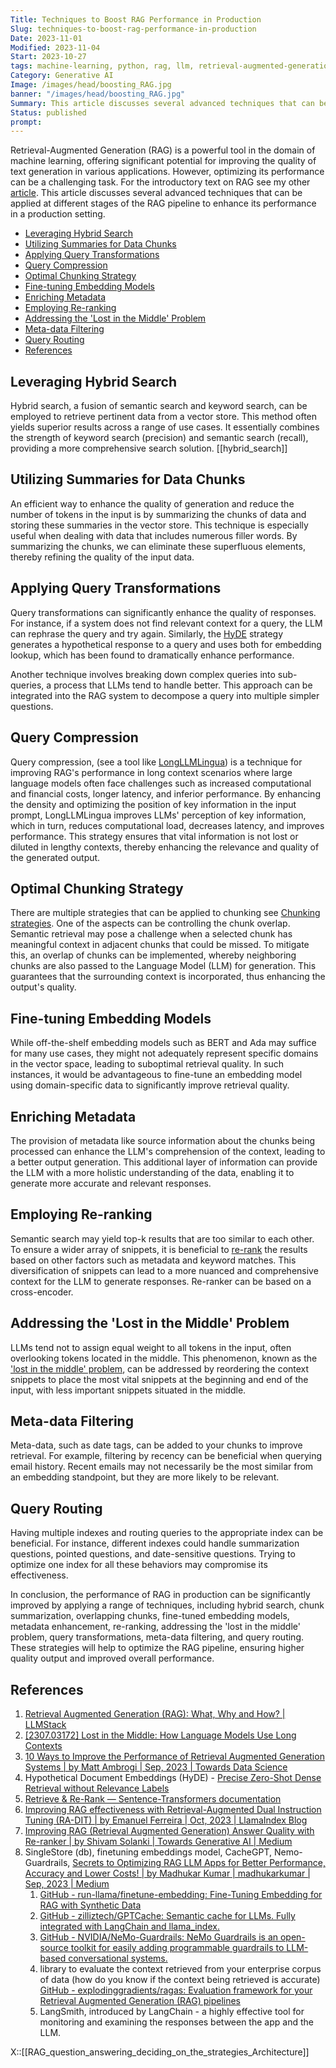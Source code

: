 ```yaml
---
Title: Techniques to Boost RAG Performance in Production
Slug: techniques-to-boost-rag-performance-in-production
Date: 2023-11-01
Modified: 2023-11-04
Start: 2023-10-27
tags: machine-learning, python, rag, llm, retrieval-augmented-generation, re-reanking, 
Category: Generative AI
Image: /images/head/boosting_RAG.jpg
banner: "/images/head/boosting_RAG.jpg"
Summary: This article discusses several advanced techniques that can be applied at different stages of the RAG pipeline to enhance its performance in a production setting.
Status: published
prompt:
---
```

Retrieval-Augmented Generation (RAG) is a powerful tool in the domain of machine learning, offering significant potential for improving the quality of text generation in various applications. However, optimizing its performance can be a challenging task. For the introductory text on RAG see my other [article](https://safjan.com/understanding-retrieval-augmented-generation-rag-empowering-llms/). This article discusses several advanced techniques that can be applied at different stages of the RAG pipeline to enhance its performance in a production setting.

<!-- MarkdownTOC levels="2,3" autolink="true" autoanchor="true" -->

- [Leveraging Hybrid Search](#leveraging-hybrid-search)
- [Utilizing Summaries for Data Chunks](#utilizing-summaries-for-data-chunks)
- [Applying Query Transformations](#applying-query-transformations)
- [Query Compression](#query-compression)
- [Optimal Chunking Strategy](#optimal-chunking-strategy)
- [Fine-tuning Embedding Models](#fine-tuning-embedding-models)
- [Enriching Metadata](#enriching-metadata)
- [Employing Re-ranking](#employing-re-ranking)
- [Addressing the 'Lost in the Middle' Problem](#addressing-the-lost-in-the-middle-problem)
- [Meta-data Filtering](#meta-data-filtering)
- [Query Routing](#query-routing)
- [References](#references)

<!-- /MarkdownTOC -->

<a id="leveraging-hybrid-search"></a>
## Leveraging Hybrid Search

Hybrid search, a fusion of semantic search and keyword search, can be employed to retrieve pertinent data from a vector store. This method often yields superior results across a range of use cases. It essentially combines the strength of keyword search (precision) and semantic search (recall), providing a more comprehensive search solution.
[[hybrid_search]]

<a id="utilizing-summaries-for-data-chunks"></a>
## Utilizing Summaries for Data Chunks

An efficient way to enhance the quality of generation and reduce the number of tokens in the input is by summarizing the chunks of data and storing these summaries in the vector store. This technique is especially useful when dealing with data that includes numerous filler words. By summarizing the chunks, we can eliminate these superfluous elements, thereby refining the quality of the input data.
<a id="query-compression"></a>

<a id="applying-query-transformations"></a>
## Applying Query Transformations

Query transformations can significantly enhance the quality of responses. For instance, if a system does not find relevant context for a query, the LLM can rephrase the query and try again. Similarly, the [HyDE](http://boston.lti.cs.cmu.edu/luyug/HyDE/HyDE.pdf) strategy generates a hypothetical response to a query and uses both for embedding lookup, which has been found to dramatically enhance performance. 

Another technique involves breaking down complex queries into sub-queries, a process that LLMs tend to handle better. This approach can be integrated into the RAG system to decompose a query into multiple simpler questions.

<a id="query-compression"></a>
## Query Compression

Query compression, (see a tool like [LongLLMLingua](https://www.microsoft.com/en-us/research/project/llmlingua/longllmlingua/)) is a technique for improving RAG's performance in long context scenarios where large language models often face challenges such as increased computational and financial costs, longer latency, and inferior performance. By enhancing the density and optimizing the position of key information in the input prompt, LongLLMLingua improves LLMs' perception of key information, which in turn, reduces computational load, decreases latency, and improves performance. This strategy ensures that vital information is not lost or diluted in lengthy contexts, thereby enhancing the relevance and quality of the generated output.
<a id="optimal-chunking-strategy"></a>
## Optimal Chunking Strategy

There are multiple strategies that can be applied to chunking see [Chunking strategies](https://safjan.com/from-fixed-size-to-nlp-chunking-a-deep-dive-into-text-chunking-techniques/#from-fixed-size-to-nlp-chunking-a-deep-dive-into-text-chunking-techniques). One of the aspects can be controlling the chunk overlap. Semantic retrieval may pose a challenge when a selected chunk has meaningful context in adjacent chunks that could be missed. To mitigate this, an overlap of chunks can be implemented, whereby neighboring chunks are also passed to the Language Model (LLM) for generation. This guarantees that the surrounding context is incorporated, thus enhancing the output's quality.

<a id="fine-tuning-embedding-models"></a>
## Fine-tuning Embedding Models

While off-the-shelf embedding models such as BERT and Ada may suffice for many use cases, they might not adequately represent specific domains in the vector space, leading to suboptimal retrieval quality. In such instances, it would be advantageous to fine-tune an embedding model using domain-specific data to significantly improve retrieval quality.

<a id="enriching-metadata"></a>
## Enriching Metadata

The provision of metadata like source information about the chunks being processed can enhance the LLM's comprehension of the context, leading to a better output generation. This additional layer of information can provide the LLM with a more holistic understanding of the data, enabling it to generate more accurate and relevant responses.

<a id="employing-re-ranking"></a>
## Employing Re-ranking

Semantic search may yield top-k results that are too similar to each other. To ensure a wider array of snippets, it is beneficial to [re-rank](https://www.sbert.net/examples/applications/retrieve_rerank/README.html) the results based on other factors such as metadata and keyword matches. This diversification of snippets can lead to a more nuanced and comprehensive context for the LLM to generate responses. Re-ranker can be based on a cross-encoder.

<a id="addressing-the-lost-in-the-middle-problem"></a>
## Addressing the 'Lost in the Middle' Problem

LLMs tend not to assign equal weight to all tokens in the input, often overlooking tokens located in the middle. This phenomenon, known as the ['lost in the middle' problem](https://arxiv.org/abs/2307.03172), can be addressed by reordering the context snippets to place the most vital snippets at the beginning and end of the input, with less important snippets situated in the middle.

<a id="meta-data-filtering"></a>
## Meta-data Filtering

Meta-data, such as date tags, can be added to your chunks to improve retrieval. For example, filtering by recency can be beneficial when querying email history. Recent emails may not necessarily be the most similar from an embedding standpoint, but they are more likely to be relevant. 

<a id="query-routing"></a>
## Query Routing

Having multiple indexes and routing queries to the appropriate index can be beneficial. For instance, different indexes could handle summarization questions, pointed questions, and date-sensitive questions. Trying to optimize one index for all these behaviors may compromise its effectiveness. 

In conclusion, the performance of RAG in production can be significantly improved by applying a range of techniques, including hybrid search, chunk summarization, overlapping chunks, fine-tuned embedding models, metadata enhancement, re-ranking, addressing the 'lost in the middle' problem, query transformations, meta-data filtering, and query routing. These strategies will help to optimize the RAG pipeline, ensuring higher quality output and improved overall performance.

<a id="references"></a>
## References
1. [Retrieval Augmented Generation (RAG): What, Why and How? | LLMStack](https://llmstack.ai/blog/retrieval-augmented-generation)
2. [[2307.03172] Lost in the Middle: How Language Models Use Long Contexts](https://arxiv.org/abs/2307.03172)
3. [10 Ways to Improve the Performance of Retrieval Augmented Generation Systems | by Matt Ambrogi | Sep, 2023 | Towards Data Science](https://towardsdatascience.com/10-ways-to-improve-the-performance-of-retrieval-augmented-generation-systems-5fa2cee7cd5c)
4. Hypothetical Document Embeddings (HyDE) - [Precise Zero-Shot Dense Retrieval without Relevance Labels](http://boston.lti.cs.cmu.edu/luyug/HyDE/HyDE.pdf)
5. [Retrieve & Re-Rank — Sentence-Transformers documentation](https://www.sbert.net/examples/applications/retrieve_rerank/README.html)
6. [Improving RAG effectiveness with Retrieval-Augmented Dual Instruction Tuning (RA-DIT) | by Emanuel Ferreira | Oct, 2023 | LlamaIndex Blog](https://blog.llamaindex.ai/improving-rag-effectiveness-with-retrieval-augmented-dual-instruction-tuning-ra-dit-01e73116655d)
7. [Improving RAG (Retrieval Augmented Generation) Answer Quality with Re-ranker | by Shivam Solanki | Towards Generative AI | Medium](https://medium.com/towards-generative-ai/improving-rag-retrieval-augmented-generation-answer-quality-with-re-ranker-55a19931325)
8. SingleStore (db), finetuning embeddings model, CacheGPT, Nemo-Guardrails, [Secrets to Optimizing RAG LLM Apps for Better Performance, Accuracy and Lower Costs! | by Madhukar Kumar | madhukarkumar | Sep, 2023 | Medium](https://madhukarkumar.medium.com/secrets-to-optimizing-rag-llm-apps-for-better-accuracy-performance-and-lower-cost-da1014127c0a)
	1. [GitHub - run-llama/finetune-embedding: Fine-Tuning Embedding for RAG with Synthetic Data](https://github.com/run-llama/finetune-embedding)
	2. [GitHub - zilliztech/GPTCache: Semantic cache for LLMs. Fully integrated with LangChain and llama\_index.](https://github.com/zilliztech/GPTCache)
	3. [GitHub - NVIDIA/NeMo-Guardrails: NeMo Guardrails is an open-source toolkit for easily adding programmable guardrails to LLM-based conversational systems.](https://github.com/NVIDIA/NeMo-Guardrails)
	4. library to evaluate the context retrieved from your enterprise corpus of data (how do you know if the context being retrieved is accurate) [GitHub - explodinggradients/ragas: Evaluation framework for your Retrieval Augmented Generation (RAG) pipelines](https://github.com/explodinggradients/ragas)
	5.  LangSmith, introduced by LangChain - a highly effective tool for monitoring and examining the responses between the app and the LLM.

X::[[RAG_question_answering_deciding_on_the_strategies_Architecture]]





